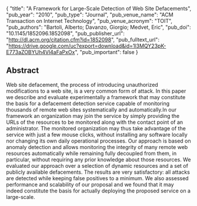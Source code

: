 {
  "title": "A Framework for Large-Scale Detection of Web Site Defacements",
  "pub_year": "2010",
  "pub_type": "Journal",
  "pub_venue_name": "ACM Transaction on Internet Technology",
  "pub_venue_acronym": "TOIT",
  "pub_authors": "Bartoli, Alberto; Davanzo, Giorgio; Medvet, Eric",
  "pub_doi": "10.1145/1852096.1852098",
  "pub_publisher_url": "http://dl.acm.org/citation.cfm?id=1852098",
  "pub_fulltext_url": "https://drive.google.com/uc?export=download&id=1l3MQY23pK-E773aZOBYUh4Vl4aFaPxOx",
  "pub_important": false
}

## Abstract
Web site defacement, the process of introducing unauthorized modifications to a web site, is a very common form of attack. In this paper we describe and evaluate experimentally a framework that may constitute the basis for a defacement detection service capable of monitoring thousands of remote web sites systematically and automatically.In our framework an organization may join the service by simply providing the URLs of the resources to be monitored along with the contact point of an administrator. The monitored organization may thus take advantage of the service with just a few mouse clicks, without installing any software locally nor changing its own daily operational processes. Our approach is based on anomaly detection and allows monitoring the integrity of many remote web resources automatically while remaining fully decoupled from them, in particular, without requiring any prior knowledge about those resources. We evaluated our approach over a selection of dynamic resources and a set of publicly available defacements. The results are very satisfactory: all attacks are detected while keeping false positives to a minimum. We also assessed performance and scalability of our proposal and we found that it may indeed constitute the basis for actually deploying the proposed service on a large-scale.
